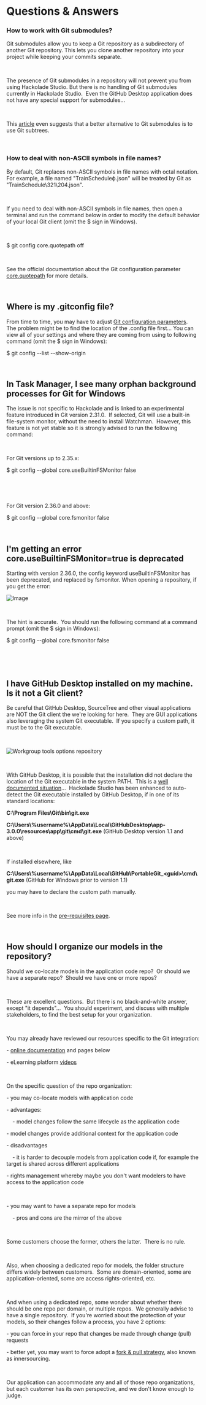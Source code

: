 # Questions & Answers

### How to work with Git submodules?

Git submodules allow you to keep a Git repository as a subdirectory of another Git repository. This lets you clone another repository into your project while keeping your commits separate.

&nbsp;

The presence of Git submodules in a repository will not prevent you from using Hackolade Studio. But there is no handling of Git submodules currently in Hackolade Studio.&nbsp; Even the GitHub Desktop application does not have any special support for submodules...

&nbsp;

This [article](<https://www.atlassian.com/git/tutorials/git-subtree> "target=\"\_blank\"") even suggests that a better alternative to Git submodules is to use Git subtrees.

&nbsp;

### How to deal with non-ASCII symbols in file names?

By default, Git replaces non-ASCII symbols in file names with octal notation. For example, a file named "TrainScheduleф.json" will be treated by Git as "TrainSchedule\\321\\204.json".

&nbsp;

If you need to deal with non-ASCII symbols in file names, then open a terminal and run the command below in order to modify the default behavior of your local Git client (omit the $ sign in Windows).

&nbsp;

$ git config core.quotepath off

&nbsp;

See the official documentation about the Git configuration parameter [core.quotepath](<https://git-scm.com/docs/git-config#Documentation/git-config.txt-corequotePath> "target=\"\_blank\"") for more details.

&nbsp;

## Where is my .gitconfig file?

From time to time, you may have to adjust [Git configuration parameters](<https://git-scm.com/book/en/v2/Getting-Started-First-Time-Git-Setup> "target=\"\_blank\"").&nbsp; The problem might be to find the location of the .config file first... You can view all of your settings and where they are coming from using to following command (omit the $ sign in Windows):

$ git config --list --show-origin

&nbsp;

## In Task Manager, I see many orphan background processes for Git for Windows

The issue is not specific to Hackolade and is linked to an experimental feature introduced in Git version 2.31.0.&nbsp; If selected, Git will use a built-in file-system monitor, without the need to install Watchman.&nbsp; However, this feature is not yet stable so it is strongly advised to run the following command:

&nbsp;

For Git versions up to 2.35.x:

$ git config --global core.useBuiltinFSMonitor false

&nbsp;

&nbsp;

For Git version 2.36.0 and above:

$ git config --global core.fsmonitor false

&nbsp;

## I'm getting an error core.useBuiltinFSMonitor=true is deprecated

Starting with version 2.36.0, the config keyword useBuiltinFSMonitor has been deprecated, and replaced by fsmonitor. When opening a repository, if you get the error:

![Image](<lib/Workgroup useBuiltinFSMonitor deprecated erro.png>)

&nbsp;

The hint is accurate.&nbsp; You should run the following command at a command prompt (omit the $ sign in Windows):

$ git config --global core.fsmonitor false

&nbsp;

&nbsp;

## I have GitHub Desktop installed on my machine.&nbsp; Is it not a Git client?

Be careful that GitHub Desktop, SourceTree and other visual applications are NOT the Git client the we're looking for here.&nbsp; They are GUI applications also leveraging the system Git executable.&nbsp; If you specify a custom path, it must be to the Git executable.

&nbsp;

![Workgroup tools options repository](<lib/Workgroup tools options repository.png>)

&nbsp;

With GitHub Desktop, it is possible that the installation did not declare the location of the Git executable in the system PATH.&nbsp; This is a [well documented situation](<https://stackoverflow.com/questions/26620312/git-installing-git-in-path-with-github-client-for-windows> "target=\"\_blank\"")...&nbsp; Hackolade Studio has been enhanced to auto-detect the Git executable installed by GitHub Desktop, if in one of its standard locations: &nbsp;

**C:\\Program Files\\Git\\bin\\git.exe**

**C:\\Users\\%username%\\AppData\\Local\\GitHubDesktop\\app-3.0.0\\resources\\app\\git\\cmd\\git.exe** (GitHub Desktop version 1.1 and above)

&nbsp;

If installed elsewhere, like&nbsp;

**C:\\Users\\%username%\\AppData\\Local\\GitHub\\PortableGit\_\<guid\>\\cmd\\git.exe** (GitHub for Windows prior to version 1.1)

you may have to declare the custom path manually.

&nbsp;

See more info in the [pre-requisites page](<Pre-requisites.md>).

&nbsp;

## How should I organize our models in the repository?

Should we co-locate models in the application code repo?&nbsp; Or should we have a separate repo?&nbsp; Should we have one or more repos?

&nbsp;

These are excellent questions.&nbsp; But there is no black-and-white answer, except "it depends"...&nbsp; You should experiment, and discuss with multiple stakeholders, to find the best setup for your organization.

&nbsp;

You may already have reviewed our resources specific to the Git integration:

\- [online documentation](<Repository.md>) and pages below

\- eLearning platform [videos](<https://community.hackolade.com/slides/hackolade-studio-tutorial-5-workgroup-collaboration-and-versioning-5> "target=\"\_blank\"")

&nbsp;

On the specific question of the repo organization:

\- you may co-locate models with application code

\- advantages:&nbsp;

&nbsp; &nbsp; - model changes follow the same lifecycle as the application code

\- model changes provide additional context for the application code

\- disadvantages

&nbsp; &nbsp; - it is harder to decouple models from application code if, for example the target is shared across different applications

\- rights management whereby maybe you don't want modelers to have access to the application code

&nbsp;

\- you may want to have a separate repo for models

&nbsp; &nbsp; - pros and cons are the mirror of the above

&nbsp;

Some customers choose the former, others the latter.&nbsp; There is no rule.

&nbsp;

Also, when choosing a dedicated repo for models, the folder structure differs widely between customers.&nbsp; Some are domain-oriented, some are application-oriented, some are access rights-oriented, etc.

&nbsp;

And when using a dedicated repo, some wonder about whether there should be one repo per domain, or multiple repos.&nbsp; We generally advise to have a single repository.&nbsp; If you're worried about the protection of your models, so their changes follow a process, you have 2 options:

\- you can force in your repo that changes be made through change (pull) requests

\- better yet, you may want to force adopt a [fork \& pull strategy](<Workingwithforks.md>), also known as innersourcing.

&nbsp;

Our application can accommodate any and all of those repo organizations, but each customer has its own perspective, and we don't know enough to judge.

